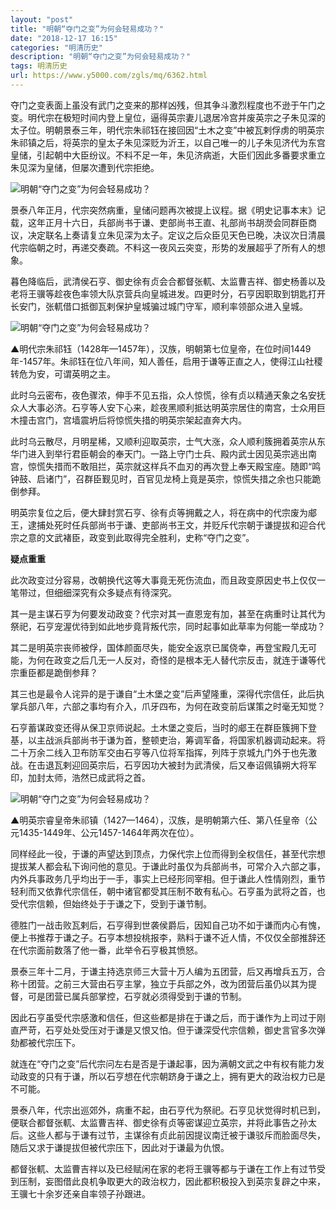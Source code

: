 ```yaml
---
layout: "post"
title: "明朝“夺门之变”为何会轻易成功？"
date: "2018-12-17 16:15"
categories: "明清历史"
description: "明朝“夺门之变”为何会轻易成功？"
tags: 明清历史
url: https://www.y5000.com/zgls/mq/6362.html
---
```






夺门之变表面上虽没有武门之变来的那样凶残，但其争斗激烈程度也不逊于午门之变。明代宗在极短时间内登上皇位，逼得英宗妻儿退居冷宫并废英宗之子朱见深的太子位。明朝景泰三年，明代宗朱祁钰在接回因“土木之变”中被瓦剌俘虏的明英宗朱祁镇之后，将英宗的皇太子朱见深贬为沂王，以自己唯一的儿子朱见济代为东宫皇储，引起朝中大臣纷议。不料不足一年，朱见济病逝，大臣们因此多番要求重立朱见深为皇储，但屡次遭到代宗拒绝。

![明朝“夺门之变”为何会轻易成功？](/uploads/allimg/161202/6-161202091603350.JPG)

景泰八年正月，代宗突然病重，皇储问题再次被提上议程。据《明史记事本末》记载，这年正月十六日，兵部尚书于谦、吏部尚书王直、礼部尚书胡濙会同群臣商议，决定联名上奏请复立朱见深为太子。定议之后众臣见天色已晚，决议次日清晨代宗临朝之时，再递交奏疏。不料这一夜风云突变，形势的发展超乎了所有人的想象。

暮色降临后，武清侯石亨、御史徐有贞会合都督张軏、太监曹吉祥、御史杨善以及老将王骥等趁夜色率领大队京营兵向皇城进发。四更时分，石亨因职取到钥匙打开长安门，张軏借口抵御瓦剌保护皇城骗过城门守军，顺利率领部众进入皇城。

![明朝“夺门之变”为何会轻易成功？](/uploads/allimg/161202/6-161202091616162.JPG)

▲明代宗朱祁钰（1428年—1457年），汉族，明朝第七位皇帝，在位时间1449年-1457年。朱祁钰在位八年间，知人善任，启用于谦等正直之人，使得江山社稷转危为安，可谓英明之主。

此时乌云密布，夜色骤浓，伸手不见五指，众人惊慌，徐有贞以精通天象之名安抚众人大事必济。石亨等人安下心来，趁夜黑顺利抵达明英宗居住的南宫，士众用巨木撞击宫门，宫墙震坍后将惊慌失措的明英宗架起直奔大内。

此时乌云散尽，月明星稀，又顺利迎取英宗，士气大涨，众人顺利簇拥着英宗从东华门进入到举行君臣朝会的奉天门。一路上守门士兵、殿内武士因见英宗逃出南宫，惊慌失措而不敢阻拦，英宗就这样兵不血刃的再次登上奉天殿宝座。随即“鸣钟鼓、启诸门”，召群臣觐见时，百官见龙椅上竟是英宗，惊慌失措之余也只能跪倒参拜。

明英宗复位之后，便大肆封赏石亨、徐有贞等拥戴之人，将在病中的代宗废为郕王，逮捕处死时任兵部尚书于谦、吏部尚书王文，并贬斥代宗朝于谦提拔和迎合代宗之意的文武褚臣，政变到此取得完全胜利，史称“夺门之变”。

**疑点重重**

此次政变过分容易，改朝换代这等大事竟无死伤流血，而且政变原因史书上仅仅一笔带过，但细细深究有众多疑点有待深究。

其一是主谋石亨为何要发动政变？代宗对其一直恩宠有加，甚至在病重时让其代为祭祀，石亨宠渥优待到如此地步竟背叛代宗，同时起事如此草率为何能一举成功？

其二是明英宗丧师被俘，国体颜面尽失，能安全返京已属侥幸，再登宝殿几无可能，为何在政变之后几无一人反对，奇怪的是根本无人替代宗反击，就连于谦等代宗重臣都是跪倒参拜？

其三也是最令人诧异的是于谦自“土木堡之变”后声望隆重，深得代宗信任，此后执掌兵部八年，六部之事均有介入，爪牙四布，为何在政变前后谋策之时毫无知觉？

石亨蓄谋政变还得从保卫京师说起。土木堡之变后，当时的郕王在群臣簇拥下登基，以主战派兵部尚书于谦为首，整顿吏治，筹调军备，将国家机器调动起来。将二十万余二线入卫布防军交由石亨等八位将军指挥，列阵于京城九门外于也先激战。在击退瓦剌迎回英宗后，石亨因功大被封为武清侯，后又奉诏佩镇朔大将军印，加封太师，浩然已成武将之首。

![明朝“夺门之变”为何会轻易成功？](/uploads/allimg/161202/6-161202091635K9.JPG)

▲明英宗睿皇帝朱祁镇（1427—1464），汉族，是明朝第六任、第八任皇帝（公元1435-1449年、公元1457-1464年两次在位）。

同样经此一役，于谦的声望达到顶点，力保代宗上位而得到全权信任，甚至代宗想提拔某人都会私下询问他的意见。于谦此时虽仅为兵部尚书，可常介入六部之事，内外兵事政务几乎均出于一手，事实上已经形同宰相。但于谦此人性情刚烈，重节轻利而又依靠代宗信任，朝中诸官都受其压制不敢有私心。石亨虽为武将之首，也受代宗信赖，但始终处于于谦之下，受到于谦节制。

德胜门一战击败瓦剌后，石亨得到世袭侯爵后，因知自己功不如于谦而内心有愧，便上书推荐于谦之子。石亨本想投桃报李，熟料于谦不近人情，不仅仅全部推辞还在代宗面前数落了他一番，此举令石亨极其愤怒。

景泰三年十二月，于谦主持选京师三大营十万人编为五团营，后又再增兵五万，合称十团营。之前三大营由石亨主掌，独立于兵部之外，改为团营后虽仍以其为提督，可是团营已属兵部掌控，石亨就必须得受到于谦的节制。

因此石亨虽受代宗感激和信任，但这些都是排在于谦之后，而于谦作为上司过于刚直严苛，石亨处处受压对于谦是又恨又怕。但于谦深受代宗信赖，御史言官多次弹劾都被代宗压下。

就连在“夺门之变”后代宗问左右是否是于谦起事，因为满朝文武之中有权有能力发动政变的只有于谦，所以石亨想在代宗朝跻身于谦之上，拥有更大的政治权力已是不可能。

景泰八年，代宗出巡郊外，病重不起，由石亨代为祭祀。石亨见状觉得时机已到，便联合都督张軏、太监曹吉祥、御史徐有贞等密谋迎立英宗，并将此事告之孙太后。这些人都与于谦有过节，主谋徐有贞此前因提议南迁被于谦驳斥而脸面尽失，随后又求于谦提拔但被代宗压下，因此对于谦最为仇恨。

都督张軏、太监曹吉祥以及已经赋闲在家的老将王骥等都与于谦在工作上有过节受到压制，妄图借此良机争取更大的政治权力，因此都积极投入到英宗复辟之中来，王骥七十余岁还亲自率领子孙跟进。
